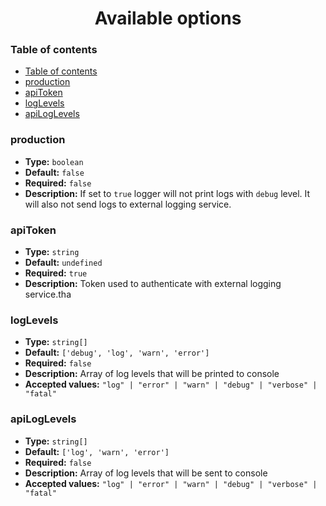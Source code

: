 <h1 style="text-align:center"> Available options </h1>

### Table of contents

- [Table of contents](#table-of-contents)
- [production](#production)
- [apiToken](#apitoken)
- [logLevels](#loglevels)
- [apiLogLevels](#apiloglevels)

### production

- **Type:** `boolean`
- **Default:** `false`
- **Required:** `false`
- **Description:** If set to `true` logger will not print logs with `debug` level. It will also not send logs to external logging service.

### apiToken

- **Type:** `string`
- **Default:** `undefined`
- **Required:** `true`
- **Description:** Token used to authenticate with external logging service.tha

### logLevels

- **Type:** `string[]`
- **Default:** `['debug', 'log', 'warn', 'error']`
- **Required:** `false`
- **Description:** Array of log levels that will be printed to console
- **Accepted values:** `"log" | "error" | "warn" | "debug" | "verbose" | "fatal"`

### apiLogLevels

- **Type:** `string[]`
- **Default:** `['log', 'warn', 'error']`
- **Required:** `false`
- **Description:** Array of log levels that will be sent to console
- **Accepted values:** `"log" | "error" | "warn" | "debug" | "verbose" | "fatal"`
